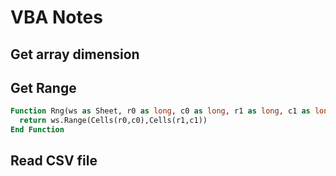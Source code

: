 # VBA Notes

## Get array dimension

## Get Range
```vb
Function Rng(ws as Sheet, r0 as long, c0 as long, r1 as long, c1 as long)
  return ws.Range(Cells(r0,c0),Cells(r1,c1))
End Function
```

## Read CSV file

